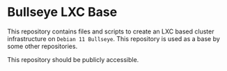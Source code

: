 # Bullseye LXC Base

This repository contains files and scripts to create an LXC based cluster
infrastructure on `Debian 11 Bullseye`. This repository is used as a base by
some other repositories.

This repository should be publicly accessible.

